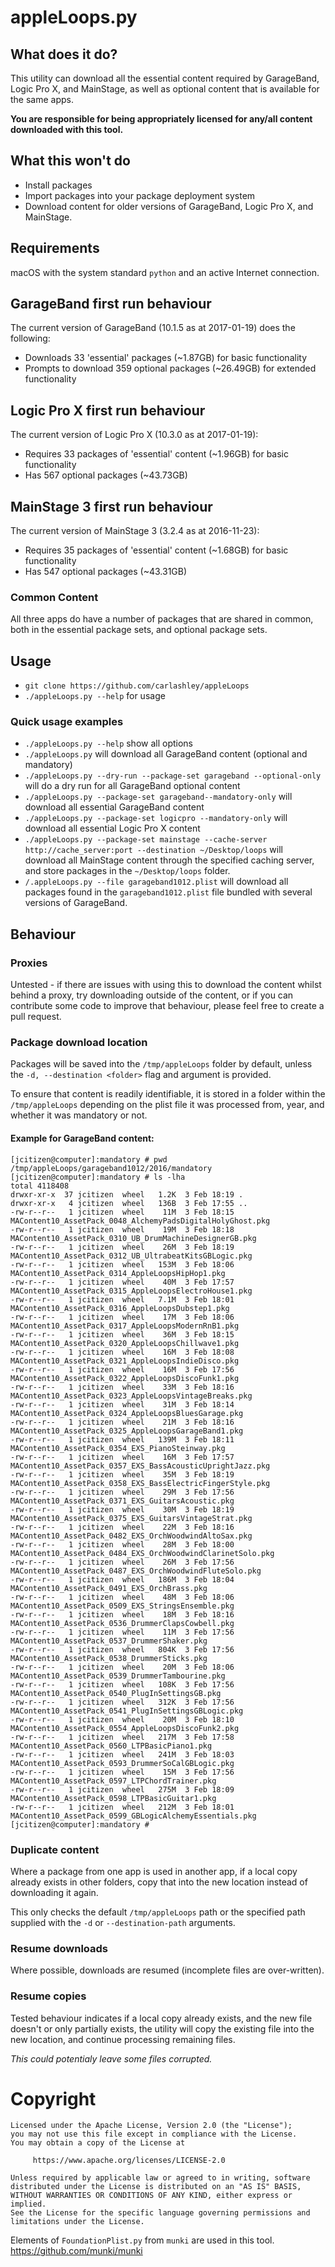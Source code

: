 # appleLoops.py

## What does it do?
This utility can download all the essential content required by GarageBand, Logic Pro X, and MainStage, as well as optional content that is available for the same apps.

**You are responsible for being appropriately licensed for any/all content downloaded with this tool.**

## What this won't do
* Install packages
* Import packages into your package deployment system
* Download content for older versions of GarageBand, Logic Pro X, and MainStage.

## Requirements
macOS with the system standard `python` and an active Internet connection.

## GarageBand first run behaviour
The current version of GarageBand (10.1.5 as at 2017-01-19) does the following:
- Downloads 33 'essential' packages (~1.87GB) for basic functionality
- Prompts to download 359 optional packages (~26.49GB) for extended functionality

## Logic Pro X first run behaviour
The current version of Logic Pro X (10.3.0 as at 2017-01-19):
- Requires 33 packages of 'essential' content (~1.96GB) for basic functionality
- Has 567 optional packages (~43.73GB)

## MainStage 3 first run behaviour
The current version of MainStage 3 (3.2.4 as at 2016-11-23):
- Requires 35 packages of 'essential' content (~1.68GB) for basic functionality
- Has 547 optional packages (~43.31GB)

### Common Content
All three apps do have a number of packages that are shared in common, both in the essential package sets, and optional package sets.

## Usage
* `git clone https://github.com/carlashley/appleLoops`
* `./appleLoops.py --help` for usage

### Quick usage examples
* `./appleLoops.py --help` show all options
* `./appleLoops.py` will download all GarageBand content (optional and mandatory)
* `./appleLoops.py --dry-run --package-set garageband --optional-only` will do a dry run for all GarageBand optional content
* `./appleLoops.py --package-set garageband--mandatory-only` will download all essential GarageBand content
* `./appleLoops.py --package-set logicpro --mandatory-only` will download all essential Logic Pro X content
* `./appleLoops.py --package-set mainstage --cache-server http://cache_server:port --destination ~/Desktop/loops` will download all MainStage content through the specified caching server, and store packages in the `~/Desktop/loops` folder.
* `/.appleLoops.py --file garageband1012.plist` will download all packages found in the `garageband1012.plist` file bundled with several versions of GarageBand.

## Behaviour

### Proxies
Untested - if there are issues with using this to download the content whilst behind a proxy, try downloading outside of the content, or if you can contribute some code to improve that behaviour, please feel free to create a pull request.

### Package download location
Packages will be saved into the `/tmp/appleLoops` folder by default, unless the `-d, --destination <folder>` flag and argument is provided.

To ensure that content is readily identifiable, it is stored in a folder within the `/tmp/appleLoops` depending on the plist file it was processed from, year, and whether it was mandatory or not.

#### Example for GarageBand content:
```
[jcitizen@computer]:mandatory # pwd
/tmp/appleLoops/garageband1012/2016/mandatory
[jcitizen@computer]:mandatory # ls -lha
total 4118408
drwxr-xr-x  37 jcitizen  wheel   1.2K  3 Feb 18:19 .
drwxr-xr-x   4 jcitizen  wheel   136B  3 Feb 17:55 ..
-rw-r--r--   1 jcitizen  wheel    11M  3 Feb 18:15 MAContent10_AssetPack_0048_AlchemyPadsDigitalHolyGhost.pkg
-rw-r--r--   1 jcitizen  wheel    19M  3 Feb 18:18 MAContent10_AssetPack_0310_UB_DrumMachineDesignerGB.pkg
-rw-r--r--   1 jcitizen  wheel    26M  3 Feb 18:19 MAContent10_AssetPack_0312_UB_UltrabeatKitsGBLogic.pkg
-rw-r--r--   1 jcitizen  wheel   153M  3 Feb 18:06 MAContent10_AssetPack_0314_AppleLoopsHipHop1.pkg
-rw-r--r--   1 jcitizen  wheel    40M  3 Feb 17:57 MAContent10_AssetPack_0315_AppleLoopsElectroHouse1.pkg
-rw-r--r--   1 jcitizen  wheel   7.1M  3 Feb 18:01 MAContent10_AssetPack_0316_AppleLoopsDubstep1.pkg
-rw-r--r--   1 jcitizen  wheel    17M  3 Feb 18:06 MAContent10_AssetPack_0317_AppleLoopsModernRnB1.pkg
-rw-r--r--   1 jcitizen  wheel    36M  3 Feb 18:15 MAContent10_AssetPack_0320_AppleLoopsChillwave1.pkg
-rw-r--r--   1 jcitizen  wheel    16M  3 Feb 18:08 MAContent10_AssetPack_0321_AppleLoopsIndieDisco.pkg
-rw-r--r--   1 jcitizen  wheel    16M  3 Feb 17:56 MAContent10_AssetPack_0322_AppleLoopsDiscoFunk1.pkg
-rw-r--r--   1 jcitizen  wheel    33M  3 Feb 18:16 MAContent10_AssetPack_0323_AppleLoopsVintageBreaks.pkg
-rw-r--r--   1 jcitizen  wheel    31M  3 Feb 18:14 MAContent10_AssetPack_0324_AppleLoopsBluesGarage.pkg
-rw-r--r--   1 jcitizen  wheel    21M  3 Feb 18:16 MAContent10_AssetPack_0325_AppleLoopsGarageBand1.pkg
-rw-r--r--   1 jcitizen  wheel   139M  3 Feb 18:11 MAContent10_AssetPack_0354_EXS_PianoSteinway.pkg
-rw-r--r--   1 jcitizen  wheel    16M  3 Feb 17:57 MAContent10_AssetPack_0357_EXS_BassAcousticUprightJazz.pkg
-rw-r--r--   1 jcitizen  wheel    35M  3 Feb 18:19 MAContent10_AssetPack_0358_EXS_BassElectricFingerStyle.pkg
-rw-r--r--   1 jcitizen  wheel    29M  3 Feb 17:56 MAContent10_AssetPack_0371_EXS_GuitarsAcoustic.pkg
-rw-r--r--   1 jcitizen  wheel    30M  3 Feb 18:19 MAContent10_AssetPack_0375_EXS_GuitarsVintageStrat.pkg
-rw-r--r--   1 jcitizen  wheel    22M  3 Feb 18:16 MAContent10_AssetPack_0482_EXS_OrchWoodwindAltoSax.pkg
-rw-r--r--   1 jcitizen  wheel    28M  3 Feb 18:00 MAContent10_AssetPack_0484_EXS_OrchWoodwindClarinetSolo.pkg
-rw-r--r--   1 jcitizen  wheel    26M  3 Feb 17:56 MAContent10_AssetPack_0487_EXS_OrchWoodwindFluteSolo.pkg
-rw-r--r--   1 jcitizen  wheel   186M  3 Feb 18:04 MAContent10_AssetPack_0491_EXS_OrchBrass.pkg
-rw-r--r--   1 jcitizen  wheel    48M  3 Feb 18:06 MAContent10_AssetPack_0509_EXS_StringsEnsemble.pkg
-rw-r--r--   1 jcitizen  wheel    18M  3 Feb 18:16 MAContent10_AssetPack_0536_DrummerClapsCowbell.pkg
-rw-r--r--   1 jcitizen  wheel    11M  3 Feb 17:56 MAContent10_AssetPack_0537_DrummerShaker.pkg
-rw-r--r--   1 jcitizen  wheel   804K  3 Feb 17:56 MAContent10_AssetPack_0538_DrummerSticks.pkg
-rw-r--r--   1 jcitizen  wheel    20M  3 Feb 18:06 MAContent10_AssetPack_0539_DrummerTambourine.pkg
-rw-r--r--   1 jcitizen  wheel   108K  3 Feb 17:56 MAContent10_AssetPack_0540_PlugInSettingsGB.pkg
-rw-r--r--   1 jcitizen  wheel   312K  3 Feb 17:56 MAContent10_AssetPack_0541_PlugInSettingsGBLogic.pkg
-rw-r--r--   1 jcitizen  wheel    20M  3 Feb 18:10 MAContent10_AssetPack_0554_AppleLoopsDiscoFunk2.pkg
-rw-r--r--   1 jcitizen  wheel   217M  3 Feb 17:58 MAContent10_AssetPack_0560_LTPBasicPiano1.pkg
-rw-r--r--   1 jcitizen  wheel   241M  3 Feb 18:03 MAContent10_AssetPack_0593_DrummerSoCalGBLogic.pkg
-rw-r--r--   1 jcitizen  wheel    15M  3 Feb 17:56 MAContent10_AssetPack_0597_LTPChordTrainer.pkg
-rw-r--r--   1 jcitizen  wheel   275M  3 Feb 18:09 MAContent10_AssetPack_0598_LTPBasicGuitar1.pkg
-rw-r--r--   1 jcitizen  wheel   212M  3 Feb 18:01 MAContent10_AssetPack_0599_GBLogicAlchemyEssentials.pkg
[jcitizen@computer]:mandatory #
```

### Duplicate content
Where a package from one app is used in another app, if a local copy already exists in other folders, copy that into the new location instead of downloading it again.

This only checks the default `/tmp/appleLoops` path or the specified path supplied with the `-d` or `--destination-path` arguments.

### Resume downloads
Where possible, downloads are resumed (incomplete files are over-written).

### Resume copies
Tested behaviour indicates if a local copy already exists, and the new file doesn't or only partially exists, the utility will copy the existing file into the new location, and continue processing remaining files.

_This could potentialy leave some files corrupted._

# Copyright
```
Licensed under the Apache License, Version 2.0 (the "License");
you may not use this file except in compliance with the License.
You may obtain a copy of the License at

     https://www.apache.org/licenses/LICENSE-2.0

Unless required by applicable law or agreed to in writing, software
distributed under the License is distributed on an "AS IS" BASIS,
WITHOUT WARRANTIES OR CONDITIONS OF ANY KIND, either express or implied.
See the License for the specific language governing permissions and
limitations under the License.
```

Elements of `FoundationPlist.py` from `munki` are used in this tool.
https://github.com/munki/munki
